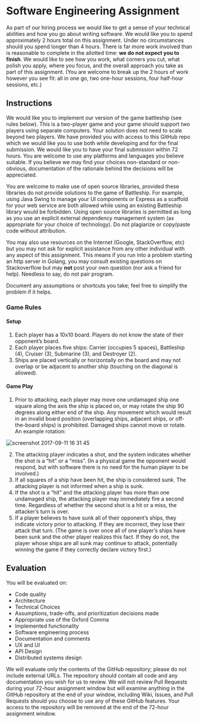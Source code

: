 # Software Engineering Assignment

As part of our hiring process we would like to get a sense of your technical abilities and how you go about writing software. We would like you to spend approximately 2 hours total on this assignment. Under no circumstances should you spend longer than 4 hours. There is far more work involved than is reasonable to complete in the allotted time: **we do not expect you to finish**. We would like to see how you work, what corners you cut, what polish you apply, where you focus, and the overall approach you take as part of this assignment. (You are welcome to break up the 2 hours of work however you see fit: all in one go, two one-hour sessions, four half-hour sessions, etc.)

## Instructions

We would like you to implement our version of the game battleship (see rules below). This is a two-player game and your game should support two players using separate computers. Your solution does not need to scale beyond two players. We have provided you with access to this GitHub repo which we would like you to use both while developing and for the final submission. We would like you to have your final submission within 72 hours. You are welcome to use any platforms and languages you believe suitable. If you believe we may find your choices non-standard or non-obvious, documentation of the rationale behind the decisions will be appreciated.

You are welcome to make use of open source libraries, provided these libraries do not provide solutions to the game of Battleship. For example, using Java Swing to manage your UI components or Express as a scaffold for your web service are both allowed while using an existing Battleship library would be forbidden. Using open source libraries is permitted as long as you use an explicit external dependency management system (as appropriate for your choice of technology). Do not plagiarize or copy/paste code without attribution.

You may also use resources on the Internet (Google, StackOverflow, etc) but you may not ask for explicit assistance from any other individual with any aspect of this assignment. This means if you run into a problem starting an http server in Golang, you may consult existing questions on Stackoverflow but may **not** post your own question (nor ask a friend for help). Needless to say, do not pair program.

Document any assumptions or shortcuts you take; feel free to simplify the problem if it helps.

### Game Rules

#### Setup
1. Each player has a 10x10 board. Players do not know the state of their opponent’s board.
1. Each player places five ships: Carrier (occupies 5 spaces), Battleship (4), Cruiser (3), Submarine (3), and Destroyer (2).
1. Ships are placed vertically or horizontally on the board and may not overlap or be adjacent to another ship (touching on the diagonal is allowed).

#### Game Play
1. Prior to attacking, each player may move one undamaged ship one square along the axis the ship is placed on, or may rotate the ship 90 degrees along either end of the ship. Any movement which would result in an invalid board position (overlapping ships, adjacent ships, or off-the-board ships) is prohibited. Damaged ships cannot move or rotate. An example rotation:

![screenshot 2017-09-11 16 31 45](https://user-images.githubusercontent.com/1891931/30308660-c84841e2-973b-11e7-8099-ce2b570faf03.png)

2. The attacking player indicates a shot, and the system indicates whether the shot is a “hit” or a “miss”. (In a physical game the opponent would respond, but with software there is no need for the human player to be involved.)
3. If all squares of a ship have been hit, the ship is considered sunk. The attacking player is not informed when a ship is sunk.
4. If the shot is a “hit” and the attacking player has more than one undamaged ship, the attacking player may immediately fire a second time. Regardless of whether the second shot is a hit or a miss, the attacker’s turn is over.
5. If a player believes to have sunk all of their opponent’s ships, they indicate victory prior to attacking. If they are incorrect, they lose their attack that turn. (The game is over once all of one player’s ships have been sunk and the other player realizes this fact. If they do not, the player whose ships are all sunk may continue to attack, potentially winning the game if they correctly declare victory first.)

## Evaluation
You will be evaluated on:
* Code quality
* Architecture
* Technical Choices
* Assumptions, trade-offs, and prioritization decisions made
* Appropriate use of the Oxford Comma
* Implemented functionality
* Software engineering process
* Documentation and comments
* UX and UI
* API Design
* Distributed systems design

We will evaluate only the contents of the GitHub repository; please do not include external URLs. The repository should contain all code and any documentation you wish for us to review. We will not review Pull Requests during your 72-hour assignment window but will examine anything in the GitHub repository at the end of your window, including Wiki, Issues, and Pull Requests should you choose to use any of these GitHub features. Your access to the repository will be removed at the end of the 72-hour assignment window.

